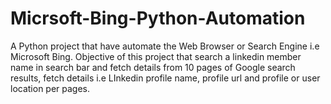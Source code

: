 # Micrsoft-Bing-Python-Automation
A Python project that have automate the Web Browser or Search Engine i.e Microsoft Bing. Objective of this project that search a linkedin member name in search bar and  fetch details from 10 pages of Google search results, fetch details i.e LInkedin profile name, profile url and profile or user location per pages.
